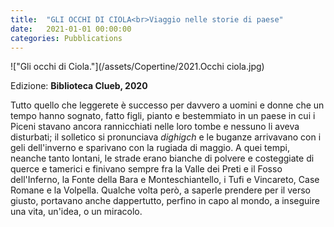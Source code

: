 ```yaml
---
title:  "GLI OCCHI DI CIOLA<br>Viaggio nelle storie di paese"
date:   2021-01-01 00:00:00
categories: Pubblications
---
```


!["Gli occhi di Ciola."](/assets/Copertine/2021.Occhi ciola.jpg)

Edizione: **Biblioteca Clueb, 2020**

Tutto quello che leggerete è successo per davvero a uomini e donne che un tempo hanno sognato, fatto figli, pianto e bestemmiato in un paese in cui i Piceni stavano ancora rannicchiati nelle loro tombe e nessuno li aveva disturbati; il solletico si pronunciava *dighigch* e le buganze arrivavano con i geli dell'inverno e sparivano con la rugiada di maggio. A quei tempi, neanche tanto lontani, le strade erano bianche di polvere e costeggiate di querce e tamerici e finivano sempre fra la Valle dei Preti e il Fosso dell'Inferno, la Fonte della Bara e Monteschiantello, i Tufi e Vincareto, Case Romane e la Volpella. Qualche volta però, a saperle prendere per il verso giusto, portavano anche dappertutto, perfino in capo al mondo, a inseguire una vita, un'idea, o un miracolo.